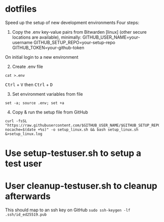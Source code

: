 # dotfiles
Speed up the setup of new development environments
Four steps:

1. Copy the .env key-value pairs from Bitwarden [linux] (other secure locations are available), minimally:
GITHUB_USER_NAME=your-username
GITHUB_SETUP_REPO=your-setup-repo
GITHUB_TOKEN=your-github-token

On initial login to a new environment

2. Create .env file

```
cat >.env
```
<kbd>Ctrl</kbd> + <kbd>V</kbd> then
<kbd>Ctrl</kbd> + <kbd>D</kbd>

3. Set environment variables from file

`set -a; source .env; set +a`

4. Copy & run the setup file from GitHub
```
curl -fsSL "https://raw.githubusercontent.com/$GITHUB_USER_NAME/$GITHUB_SETUP_REPO/refs/heads/main/setup_linux.sh?nocache=$(date +%s)" -o setup_linux.sh && bash setup_linux.sh &>setup_linux.log
```

# Use setup-testuser.sh to setup a test user
# User cleanup-testuser.sh to cleanup afterwards

This should map to an ssh key on GitHub
`sudo ssh-keygen -lf .ssh/id_ed25519.pub`
